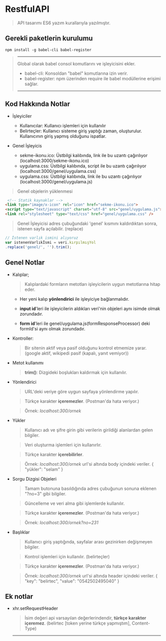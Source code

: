 # RestfulAPI

> API tasarımı
> ES6 yazım kurallarıyla yazılmıştır.

## Gerekli paketlerin kurulumu

```CMD
npm install -g babel-cli babel-register
```

> ---
> Global olarak babel consol komutlarını ve işleyicisini ekler.
> * babel-cli: Konsoldan "babel" komutlarına izin verir.
> * babel-register: npm üzerinden require ile babel modüllerine erişimi sağlar.
> ---

## Kod Hakkında Notlar

- İşleyiciler
  - Kullanıcılar: Kullanıcı işlemleri için kullanılır
  - Belirteçler: Kullanıcı sisteme giriş yaptığı zaman, oluşturulur. Kullanıcının giriş yapmış olduğunu ispatlar.

- Genel İşleyicis

  - sekme-ikonu.ico: Üstbilgi kalıbında, link ile bu uzantı çağırılıyor (localhost:3000/sekme-ikonu.ico)
  - uygulama.css: Üstbilgi kalıbında, script ile bu uzantı çağırılıyor (localhost:3000/genel/uygulama.css)
  - uygulama.css: Üstbilgi kalıbında, link ile bu uzantı çağırılıyor (localhost:3000/genel/uygulama.js)

> Genel objelerin yüklenmesi

  ```HTML
   <!-- Statik kaynaklar -->
  <link type="image/x-icon" rel="icon" href="sekme-ikonu.ico">
  <script type="text/javascript" charset="utf-8" src="genel/uygulama.js"></script>
  <link rel="stylesheet" type="text/css" href="genel/uygulama.css" />
  ```

  > Genel İşleyicisi adres çubuğundaki 'genel' kısmını kaldırdıktan sonra, istenen sayfa açılabilir. (replace)

  ```Javascript
  // İstenen varlık ismini alıyoruz
  var istenenVarlıkİsmi = veri.kırpılmışYol
  .replace('genel/', '').trim();
  ```

## Genel Notlar

- Kalıplar;

  > Kalıplardaki formların metotları işleyicilerin uygun metotlarına hitap eder.

  - Her yeni kalıp **yönlendirici** ile işleyiciye bağlanmalıdır.

  - **input id**'leri ile işleyicilerin aldıkları veri'nin objeleri aynı isimde olmak zorundadır.

  - **form id**'leri ile genel/uygulama.js(formResponseProcessor) deki formId'si aynı olmak zorundadır.

- Kontroller:

  > Bir sitenin aktif veya pasif olduğunu kontrol etmemize yarar. (google aktif, wikipedi pasif (kapalı, yanıt vemiyor))

- Metot kullanımı

  > **trim()**: Dizgideki boşlukları kaldırmak için kullanılır.

- Yönlendirici

  > URL'deki veriye göre uygun sayfaya yönlendirme yapılır.

  > Türkçe karakter **içeremezler**. (Postman'da hata veriyor.)

  > Örnek: _localhost:300/ornek_

- Yükler

  > Kullanıcı adı ve şifre girin gibi verilerin girildiği alanlardan gelen bilgiler.

  > Veri oluşturma işlemleri için kullanırlır.

  > Türkçe karakter **içerebilirler**.

  > Örnek: _localhost:300/ornek_ url'si altında body içindeki veriler.
  > { "yükler": "selam" }

- Sorgu Dizgisi Objeleri

  > Tamam butonuna basıldığında adres çubuğunun sonuna eklenen "?no=3" gibi bilgiler.

  > Güncelleme ve veri alma gibi işlemlerde kullanılır.

  > Türkçe karakter **içeremezler**. (Postman'da hata veriyor.)

  > Örnek: _localhost:300/ornek?no=231_

- Başlıklar

  > Kullanıcı giriş yaptığında, sayfalar arası gezinirken değişmeyen bilgiler.

  > Kontrol işlemleri için kullanılır. (belirteçler)

  > Türkçe karakter **içeremezler**. (Postman'da hata veriyor.)

  > Örnek: _localhost:300/ornek_ url'si altında header içindeki veriler.
  > { "key": "belirtec", "value": "0542502495040" }

## Ek notlar

- xhr.setRequestHeader

  > İsim değeri api varsayılan değerlerindendir, **türkçe karakter içeremez**. (belirtec [token yerine türkçe yapmıştım], Content-Type)

  ***
